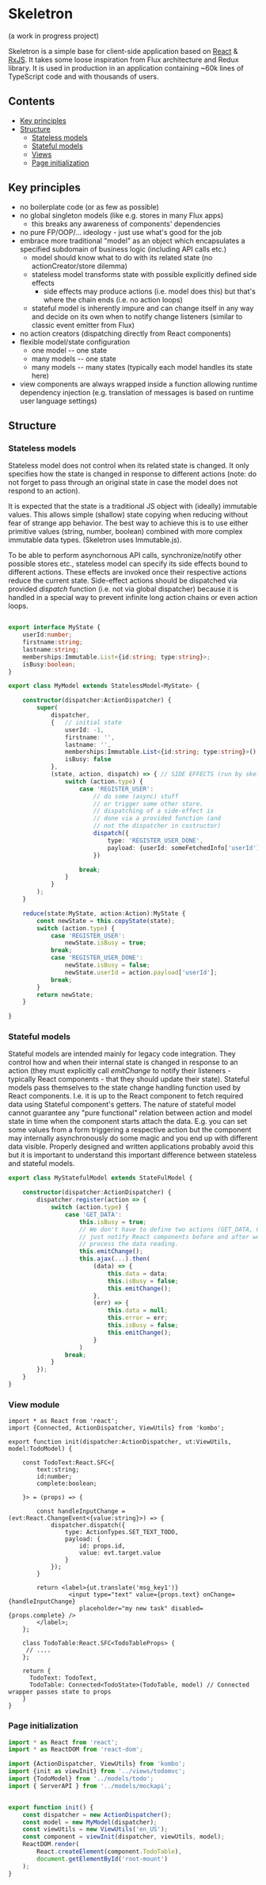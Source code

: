 # Skeletron

(a work in progress project)

Skeletron is a simple base for client-side application based on [React](https://reactjs.org/) &amp;
[RxJS](http://reactivex.io/). It takes some loose inspiration from Flux architecture and Redux library.
It is used in production in an application containing ~60k lines of TypeScript code and with
thousands of users.

## Contents

* [Key principles](#key_principles)
* [Structure](#structure)
  * [Stateless models](#stateless_models)
  * [Stateful models](#stateful_models)
  * [Views](#view_module)
  * [Page initialization](#page_initialization)

<a name="key_principles"></a>
## Key principles

* no boilerplate code (or as few as possible)
* no global singleton models (like e.g. stores in many Flux apps)
  * this breaks any awareness of components' dependencies
* no pure FP/OOP/... ideology - just use what's good for the job
* embrace more traditional "model" as an object which encapsulates a specified subdomain of business logic
  (including API calls etc.)
  * model should know what to do with its related state (no actionCreator/store dilemma)
  * stateless model transforms state with possible explicitly defined side effects
    * side effects may produce actions (i.e. model does this) but that's where the chain ends
      (i.e. no action loops)
  * stateful model is inherently impure and can change itself in any way and decide on its own when to notify change listeners
    (similar to classic event emitter from Flux)
* no action creators (dispatching directly from React components)
* flexible model/state configuration
  * one model -- one state
  * many models -- one state
  * many models -- many states (typically each model handles its state here)
* view components are always wrapped inside a function allowing runtime dependency injection
  (e.g. translation of messages is based on runtime user language settings)

<a name="structure"></a>
## Structure

<a name="stateless_models"></a>
### Stateless models

Stateless model does not control when its related state is changed. It only specifies how the state is changed
in response to different actions (note: do not forget to pass through an original state in case the model does
not respond to an action).

It is expected that the state is a traditional JS object with (ideally) immutable values. This allows simple
(shallow) state copying when reducing without fear of strange app behavior. The best way to achieve this is
to use either primitive values (string, number, boolean) combined with more complex immutable data types.
(Skeletron uses Immutable.js).


To be able to perform asynchornous API calls, synchronize/notify other possible stores etc., stateless model
can specify its side effects bound to different actions. These effects are invoked once their respective actions
reduce the current state. Side-effect actions should be dispatched via provided *dispatch* function (i.e. not
via global dispatcher) because it is handled in a special way to prevent infinite long action chains or even
action loops.

```ts

export interface MyState {
    userId:number;
    firstname:string;
    lastname:string;
    memberships:Immutable.List<{id:string; type:string}>;
    isBusy:boolean;
}

export class MyModel extends StatelessModel<MyState> {

    constructor(dispatcher:ActionDispatcher) {
        super(
            dispatcher,
            {   // initial state
                userId: -1,
                firstname: '',
                lastname: '',
                memberships:Immutable.List<{id:string; type:string}>(),
                isBusy: false
            },
            (state, action, dispatch) => { // SIDE EFFECTS (run by skeletron after reduce())
                switch (action.type) {
                    case 'REGISTER_USER':
                        // do some (async) stuff
                        // or trigger some other store.
                        // dispatching of a side-effect is
                        // done via a provided function (and
                        // not the dispatcher in costructor)
                        dispatch({
                            type: 'REGISTER_USER_DONE',
                            payload: {userId: someFetchedInfo['userId']};
                        })

                    break;
                }
            }
        );
    }

    reduce(state:MyState, action:Action):MyState {
        const newState = this.copyState(state);
        switch (action.type) {
            case 'REGISTER_USER':
                newState.isBusy = true;
            break;
            case 'REGISTER_USER_DONE':
                newState.isBusy = false;
                newState.userId = action.payload['userId'];
            break;
        }
        return newState;
    }

}
```
<a name="stateful_models"></a>
### Stateful models

Stateful models are intended mainly for legacy code integration. They control how and when their internal
state is changed in response to an action (they must explicitly call *emitChange* to notify their listeners -
typically React components - that they should update their state). Stateful models pass themselves
to the state change handling function used by React components. I.e. it is up to the React component to
fetch required data using Stateful component's getters. The nature of stateful model cannot guarantee any
"pure functional" relation between action and model state in time when the component starts attach the data.
E.g. you can set some values from a form triggering a respective action but the component may internally
asynchronously do some magic and you end up with different data visible. Properly designed and written
applications probably avoid this but it is important to understand this important difference between stateless
and stateful models.

```ts
export class MyStatefulModel extends StateFulModel {

    constructor(dispatcher:ActionDispatcher) {
        dispatcher.register(action => {
            switch (action.type) {
                case 'GET_DATA':
                    this.isBusy = true;
                    // We don't have to define two actions (GET_DATA, GET_DATA_DONE).
                    // just notify React components before and after we start to
                    // process the data reading.
                    this.emitChange();
                    this.ajax(...).then(
                        (data) => {
                            this.data = data;
                            this.isBusy = false;
                            this.emitChange();
                        },
                        (err) => {
                            this.data = null;
                            this.error = err;
                            this.isBusy = false;
                            this.emitChange();
                        }
                    )
                break;
            }
        });
    }
}
```

<a name="view_module"></a>
### View module

```tsx
import * as React from 'react';
import {Connected, ActionDispatcher, ViewUtils} from 'kombo';

export function init(dispatcher:ActionDispatcher, ut:ViewUtils, model:TodoModel) {

    const TodoText:React.SFC<{
        text:string;
        id:number;
        complete:boolean;

    }> = (props) => {

        const handleInputChange = (evt:React.ChangeEvent<{value:string}>) => {
            dispatcher.dispatch({
                type: ActionTypes.SET_TEXT_TODO,
                payload: {
                    id: props.id,
                    value: evt.target.value
                }
            });
        }

        return <label>{ut.translate('msg_key1')}
                 <input type="text" value={props.text} onChange={handleInputChange}
                    placeholder="my new task" disabled={props.complete} />
        </label>;
    };

    class TodoTable:React.SFC<TodoTableProps> {
     // ....
    };

    return {
      TodoText: TodoText,
      TodoTable: Connected<TodoState>(TodoTable, model) // Connected wrapper passes state to props
    }
}
```

<a name="page_initialization"></a>
### Page initialization

```ts
import * as React from 'react';
import * as ReactDOM from 'react-dom';

import {ActionDispatcher, ViewUtils} from 'kombo';
import {init as viewInit} from '../views/todomvc';
import {TodoModel} from '../models/todo';
import { ServerAPI } from '../models/mockapi';


export function init() {
    const dispatcher = new ActionDispatcher();
    const model = new MyModel(dispatcher);
    const viewUtils = new ViewUtils('en_US');
    const component = viewInit(dispatcher, viewUtils, model);
    ReactDOM.render(
        React.createElement(component.TodoTable),
        document.getElementById('root-mount')
    );
}
```